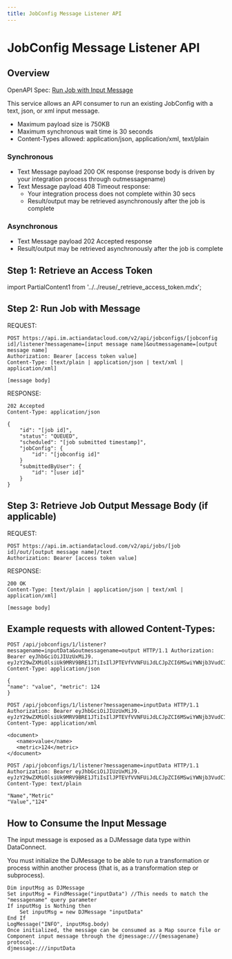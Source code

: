 ```yaml
---
title: JobConfig Message Listener API
---
```


# JobConfig Message Listener API

## Overview

OpenAPI Spec: [Run Job with Input Message](https://console.im.actiandatacloud.com/apidocs/?urls.primaryName=Job%20Execution#/Job/runJobConfigWithMessage)

This service allows an API consumer to run an existing JobConfig with a text, json, or xml input message.

* Maximum payload size is 750KB
* Maximum synchronous wait time is 30 seconds
* Content-Types allowed: application/json, application/xml, text/plain

### Synchronous

* Text Message payload 200 OK response (response body is driven by your integration process through outmessagename)
* Text Message payload 408 Timeout response:
  * Your integration process does not complete within 30 secs
  * Result/output may be retrieved asynchronously after the job is complete

### Asynchronous

* Text Message payload 202 Accepted response
* Result/output may be retrieved asynchronously after the job is complete

## Step 1: Retrieve an Access Token

import PartialContent1 from '../../reuse/_retrieve_access_token.mdx';

<PartialContent1 name="retrieve_access_token" />

## Step 2: Run Job with Message

REQUEST:

```
POST https://api.im.actiandatacloud.com/v2/api/jobconfigs/[jobconfig id]/listener?messagename=[input message name]&outmessagename=[output message name]
Authorization: Bearer [access token value]
Content-Type: [text/plain | application/json | text/xml | application/xml]

[message body]
```
RESPONSE:

```
202 Accepted
Content-Type: application/json

{
    "id": "[job id]",
    "status": "QUEUED",
    "scheduled": "[job submitted timestamp]",
    "jobConfig": {
        "id": "[jobconfig id]"
    }
    "submittedByUser": {
        "id": "[user id]"
    }
}
```

## Step 3: Retrieve Job Output Message Body (if applicable)

REQUEST:

```
POST https://api.im.actiandatacloud.com/v2/api/jobs/[job id]/out/[output message name]/text
Authorization: Bearer [access token value]
```
RESPONSE:

```
200 OK
Content-Type: [text/plain | application/json | text/xml | application/xml]

[message body]
```
 ## Example requests with allowed Content-Types:
 ```
POST /api/jobconfigs/1/listener?messagename=inputData&outmessagename=output HTTP/1.1 Authorization: Bearer eyJhbGciOiJIUzUxMiJ9. eyJzY29wZXMiOlsiUk9MRV9BRE1JTiIsIlJPTEVfVVNFUiJdLCJpZCI6MSwiYWNjb3VudCI6MSwic Content-Type: application/json

{
"name": "value", "metric": 124
}

POST /api/jobconfigs/1/listener?messagename=inputData HTTP/1.1 Authorization: Bearer eyJhbGciOiJIUzUxMiJ9.
eyJzY29wZXMiOlsiUk9MRV9BRE1JTiIsIlJPTEVfVVNFUiJdLCJpZCI6MSwiYWNjb3VudCI6MSwic Content-Type: application/xml

<document>
    <name>value</name>
    <metric>124</metric>
</document>

POST /api/jobconfigs/1/listener?messagename=inputData HTTP/1.1 Authorization: Bearer eyJhbGciOiJIUzUxMiJ9.
eyJzY29wZXMiOlsiUk9MRV9BRE1JTiIsIlJPTEVfVVNFUiJdLCJpZCI6MSwiYWNjb3VudCI6MSwic Content-Type: text/plain

"Name","Metric"
"Value","124"
```

## How to Consume the Input Message

The input message is exposed as a DJMessage data type within DataConnect.

You must initialize the DJMessage to be able to run a transformation or process within another process (that is, as a transformation step or subprocess).

```
Dim inputMsg as DJMessage
Set inputMsg = FindMessage("inputData") //This needs to match the "messagename" query parameter
If inputMsg is Nothing then
    Set inputMsg = new DJMessage "inputData"
End If
LogMessage("INFO", inputMsg.body)
Once initialized, the message can be consumed as a Map source file or Component input message through the djmessage:///{messagename} protocol.
djmessage:///inputData
```
